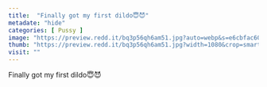 ```yaml
---
title:  "Finally got my first dildo😇😈"
metadate: "hide"
categories: [ Pussy ]
image: "https://preview.redd.it/bq3p56qh6am51.jpg?auto=webp&s=e6cbfac607560a24e6f7336c1f10666c9425885b"
thumb: "https://preview.redd.it/bq3p56qh6am51.jpg?width=1080&crop=smart&auto=webp&s=75129d4a60edcd007bab7b198a858597f9f97a10"
visit: ""
---
```

Finally got my first dildo😇😈
